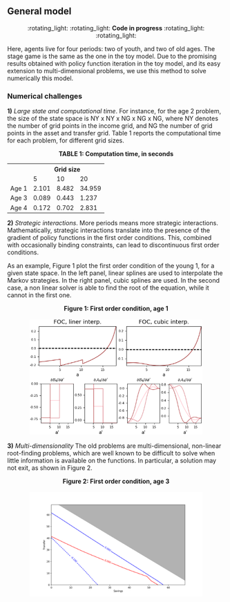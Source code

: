## General model

<p align="center">
:rotating_light: :rotating_light: <b>Code in progress</b> :rotating_light: :rotating_light:
<p/>

Here, agents live for four periods: two of youth, and two of old ages. The stage game is the same as the one in the toy model. Due to the promising results obtained with policy function iteration in the toy model, and its easy extension to multi-dimensional problems, we use this method to solve numerically this model.

### Numerical challenges

**1)** *Large state and computational time*. For instance, for the age 2 problem, the size of the state space is NY x NY x NG x NG x NG, where NY denotes the number of grid points in the income grid, and NG the number of grid points in the asset and transfer grid. Table 1 reports the computational time for each problem, for different grid sizes.

<p align="center">
<b>TABLE 1: Computation time, in seconds </b>
<table class="tg">
  <tr>
    <th class="tg-031e"></th>
    <th class="tg-hgcj" colspan="3">Grid size</th>
  </tr>
  <tr>
    <td class="tg-031e"></td>
    <td class="tg-s6z2">5</td>
    <td class="tg-s6z2">10</td>
    <td class="tg-s6z2">20</td>
  </tr>
  <tr>
    <td class="tg-e3zv">Age 1</td>
    <td class="tg-s6z2">2.101</td>
    <td class="tg-s6z2">8.482</td>
    <td class="tg-s6z2">34.959</td>
  </tr>
  <tr>
    <td class="tg-e3zv">Age 3</td>
    <td class="tg-s6z2">0.089</td>
    <td class="tg-s6z2">0.443</td>
    <td class="tg-s6z2">1.237</td>
  </tr>
  <tr>
    <td class="tg-e3zv">Age 4</td>
    <td class="tg-s6z2">0.172</td>
    <td class="tg-s6z2">0.702</td>
    <td class="tg-s6z2">2.831</td>
  </tr>
</table>
</p>

**2)** *Strategic interactions*. More periods means more strategic interactions. Mathematically, strategic interactions translate into the presence of the gradient of policy functions in the first order conditions. This, combined with occasionally binding constraints, can lead to discontinuous first order conditions.

As an example, Figure 1 plot the first order condition of the young 1, for a given state space. In the left panel, linear splines are used to interpolate the Markov strategies. In the right panel, cubic splines are used. In the second case, a non linear solver is able to find the root of the equation, while it cannot in the first one.

<p align="center">
  <b>Figure 1: First order condition, age 1</b>
  <br><br>
  <img src="https://github.com/HugoLhuillier/NumMethods/blob/master/figures/GenModel/NumProblems/FOC_smooth_nosmooth.png" alt="FOC 1" style="width: 400px;"/>
</p>

**3)** *Multi-dimensionality* The old problems are multi-dimensional, non-linear root-finding problems, which are well known to be difficult to solve when little information is available on the functions. In particular, a solution may not exit, as shown in Figure 2.

<p align="center">
  <b>Figure 2: First order condition, age 3</b>
  <br><br>
  <img src="https://github.com/HugoLhuillier/NumMethods/blob/master/figures/GenModel/NumProblems/FOC_3_nosol.png" alt="FOC 3" style="width: 400px;"/>
</p>
